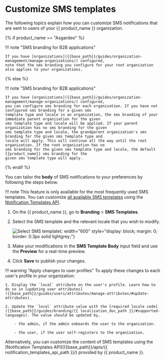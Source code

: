 # Customize SMS templates

The following topics explain how you can customize SMS notifications that are sent to users of your {{ product_name }} organization.

{% if product_name == "Asgardeo" %}

!!! note "SMS branding for B2B applications"

    If you have [organizations]({{base_path}}/guides/organization-management/manage-organizations/) configured,
    note that the sms branding you configure for your root organization also applies to your organizations.

{% else %}

!!! note "SMS branding for B2B applications"

    If you have [organizations]({{base_path}}/guides/organization-management/manage-organizations/) configured,
    you can configure sms branding for each organization. If you have not configured sms branding for a given sms
    template type and locale in an organization, the sms branding of your immediate parent organization for the given
    sms template type and locale will be applied. If your parent organization has no sms branding for the given
    sms template type and locale, the grandparent organization's sms branding for the given sms template type and 
    locale will apply. This will continue all the way until the root organization. If the root organization has no 
    sms branding for the given sms template type and locale, the default {{product_name}} sms branding for the
    given sms template type will apply.

{% endif %}

You can tailor the **body** of SMS notifications to your preferences by following the steps below.

!!! note
    This feature is only available for the most frequently used SMS templates. You can customize [all available SMS templates]({{base_path}}/references/sms-templates/) using the [Notification Templates API]({{base_path}}/apis/notification-templates/).

1. On the {{ product_name }}, go to **Branding** > **SMS Templates**.
2. Select the SMS template and the relevant locale that you wish to modify.

    ![Select SMS template]({{base_path}}/assets/img/guides/branding/select-sms-template.png){: width="600" style="display: block; margin: 0; border: 0.3px solid lightgrey;"}

3. Make your modifications in the **SMS Template Body** input field and use the **Preview** for a real-time preview.

4. Click **Save** to publish your changes.

!!! warning "Apply changes to user profiles"
    To apply these changes to each user's profile in your organization:

    1. Display the `local` attribute on the user's profile. Learn how to do so in [updating user attributes]({{base_path}}/guides/users/attributes/manage-attributes/#update-attributes).

    2. Update the `local` attribute value with the [required locale code]({{base_path}}/guides/branding/{{ localization_doc_path }}/#supported-languages). The value should be updated by,

        - the admin, if the admin onboards the user to the organization.

        - the user, if the user self-registers to the organization.

Alternatively, you can customize the content of SMS templates using the [Notification Templates API]({{base_path}}/apis/{{ notification_templates_api_path }}/) provided by {{ product_name }}.
